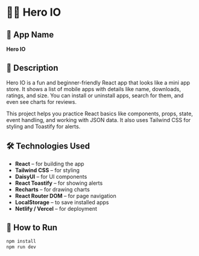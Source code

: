 # 🦸‍♂️ Hero IO

## 📱 App Name
**Hero IO**

## 📝 Description
Hero IO is a fun and beginner-friendly React app that looks like a mini app store. It shows a list of mobile apps with details like name, downloads, ratings, and size. You can install or uninstall apps, search for them, and even see charts for reviews.

This project helps you practice React basics like components, props, state, event handling, and working with JSON data. It also uses Tailwind CSS for styling and Toastify for alerts.

## 🛠️ Technologies Used

- **React** – for building the app
- **Tailwind CSS** – for styling
- **DaisyUI** – for UI components
- **React Toastify** – for showing alerts
- **Recharts** – for drawing charts
- **React Router DOM** – for page navigation
- **LocalStorage** – to save installed apps
- **Netlify / Vercel** – for deployment

## 🚀 How to Run

```bash
npm install
npm run dev
